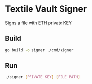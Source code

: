 # Textile Vault Signer

Signs a file with ETH private KEY

## Build

```bash
go build -o signer ./cmd/signer
```

## Run

```bash
./signer [PRIVATE_KEY] [FILE_PATH]
```
